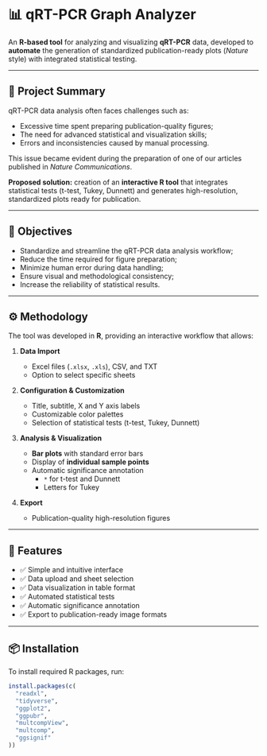 # 📊 qRT-PCR Graph Analyzer

An **R-based tool** for analyzing and visualizing **qRT-PCR** data, developed to **automate** the generation of standardized publication-ready plots (*Nature* style) with integrated statistical testing.  

---

## 🔎 Project Summary

qRT-PCR data analysis often faces challenges such as:  
- Excessive time spent preparing publication-quality figures;  
- The need for advanced statistical and visualization skills;  
- Errors and inconsistencies caused by manual processing.  

This issue became evident during the preparation of one of our articles published in *Nature Communications*.  

**Proposed solution:** creation of an **interactive R tool** that integrates statistical tests (t-test, Tukey, Dunnett) and generates high-resolution, standardized plots ready for publication.  

---

## 🎯 Objectives

- Standardize and streamline the qRT-PCR data analysis workflow;  
- Reduce the time required for figure preparation;  
- Minimize human error during data handling;  
- Ensure visual and methodological consistency;  
- Increase the reliability of statistical results.  

---

## ⚙️ Methodology

The tool was developed in **R**, providing an interactive workflow that allows:  

1. **Data Import**  
   - Excel files (`.xlsx`, `.xls`), CSV, and TXT  
   - Option to select specific sheets  

2. **Configuration & Customization**  
   - Title, subtitle, X and Y axis labels  
   - Customizable color palettes  
   - Selection of statistical tests (t-test, Tukey, Dunnett)  

3. **Analysis & Visualization**  
   - **Bar plots** with standard error bars  
   - Display of **individual sample points**  
   - Automatic significance annotation  
     - `*` for t-test and Dunnett  
     - Letters for Tukey  

4. **Export**  
   - Publication-quality high-resolution figures  

---

## 🧪 Features

- ✅ Simple and intuitive interface  
- ✅ Data upload and sheet selection  
- ✅ Data visualization in table format  
- ✅ Automated statistical tests  
- ✅ Automatic significance annotation  
- ✅ Export to publication-ready image formats  

---

## 📦 Installation

To install required R packages, run:

```r
install.packages(c(
  "readxl",
  "tidyverse",
  "ggplot2",
  "ggpubr",
  "multcompView",
  "multcomp",
  "ggsignif"
))


